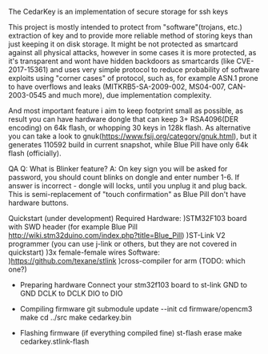 The CedarKey is an implementation of secure storage for ssh keys

This project is mostly intended to protect from "software"(trojans, etc.) extraction of key and to provide more reliable method of storing keys than just
keeping it on disk storage. It might be not protected as smartcard against all physical attacks, however in some cases it is more protected, as it's transparent
and wont have hidden backdoors as smartcards (like CVE-2017-15361) and uses very simple protocol to reduce probability of software exploits
using "corner cases" of protocol, such as, for example ASN.1 prone to have overflows and leaks (MITKRB5-SA-2009-002, MS04-007, CAN-2003-0545 and much more),
due implementation complexity.

And most important feature i aim to keep footprint small as possible, as result you can have hardware dongle that can keep 3+ RSA4096(DER encoding) on 64k flash,
or whopping 30 keys in 128k flash.
As alternative you can take a look to gnuk(https://www.fsij.org/category/gnuk.html), but it generates 110592 build in current snapshot, while Blue Pill
have only 64k flash (officially).

QA
Q: What is Blinker feature?
A: On key sign you will be asked for password, you should count blinks on dongle and enter number 1-6. If answer is incorrect - dongle will locks,
until you unplug it and plug back. This is semi-replacement of "touch confirmation" as Blue Pill don't have hardware buttons.

Quickstart (under development)
Required Hardware:
)STM32F103 board with SWD header (for example Blue Pill http://wiki.stm32duino.com/index.php?title=Blue_Pill)
)ST-Link V2 programmer (you can use j-link or others, but they are not covered in quickstart)
)3x female-female wires
Software:
)https://github.com/texane/stlink
)cross-compiler for arm (TODO: which one?)

- Preparing hardware
Connect your stm32f103 board to st-link
GND to GND
DCLK to DCLK
DIO to DIO

- Compiling firmware
git submodule update --init
cd firmware/opencm3
make
cd ../src
make cedarkey.bin

- Flashing firmware (if everything compiled fine)
st-flash erase
make cedarkey.stlink-flash

